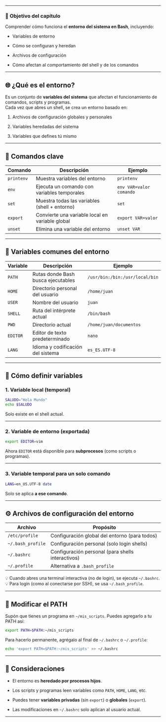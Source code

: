 
---
### 🎯 **Objetivo del capítulo**

Comprender cómo funciona el **entorno del sistema en Bash**, incluyendo:

- Variables de entorno
    
- Cómo se configuran y heredan
    
- Archivos de configuración
    
- Cómo afectan al comportamiento del shell y de los comandos
    

---

## 🌐 ¿Qué es el entorno?

Es un conjunto de **variables del sistema** que afectan el funcionamiento de comandos, scripts y programas.  
Cada vez que abres un shell, se crea un entorno basado en:

1. Archivos de configuración globales y personales
    
2. Variables heredadas del sistema
    
3. Variables que defines tú mismo
    

---

## 🔧 Comandos clave

|Comando|Descripción|Ejemplo|
|---|---|---|
|`printenv`|Muestra variables del entorno|`printenv`|
|`env`|Ejecuta un comando con variables temporales|`env VAR=valor comando`|
|`set`|Muestra todas las variables (shell + entorno)|`set`|
|`export`|Convierte una variable local en variable global|`export VAR=valor`|
|`unset`|Elimina una variable del entorno|`unset VAR`|

---

## 🧱 Variables comunes del entorno

|Variable|Descripción|Ejemplo|
|---|---|---|
|`PATH`|Rutas donde Bash busca ejecutables|`/usr/bin:/bin:/usr/local/bin`|
|`HOME`|Directorio personal del usuario|`/home/juan`|
|`USER`|Nombre del usuario|`juan`|
|`SHELL`|Ruta del intérprete actual|`/bin/bash`|
|`PWD`|Directorio actual|`/home/juan/documentos`|
|`EDITOR`|Editor de texto predeterminado|`nano`|
|`LANG`|Idioma y codificación del sistema|`es_ES.UTF-8`|

---

## 🧪 Cómo definir variables

### 1. **Variable local (temporal)**

```bash
SALUDO="Hola Mundo" 
echo $SALUDO
```

Solo existe en el shell actual.

---

### 2. **Variable de entorno (exportada)**

```bash
export EDITOR=vim
```


Ahora `EDITOR` está disponible para **subprocesos** (como scripts o programas).

---

### 3. **Variable temporal para un solo comando**

```bash
LANG=en_US.UTF-8 date
```

Solo se aplica **a ese comando**.

---

## ⚙️ Archivos de configuración del entorno

| Archivo           | Propósito                                         |
| ----------------- | ------------------------------------------------- |
| `/etc/profile`    | Configuración global del entorno (para todos)     |
| `~/.bash_profile` | Configuración personal (solo login shells)        |
| `~/.bashrc`       | Configuración personal (para shells interactivos) |
| `~/.profile`      | Alternativa a `.bash_profile`                     |

💡 Cuando abres una terminal interactiva (no de login), se ejecuta `~/.bashrc`.  
💡 Para login (como al conectarse por SSH), se usa `~/.bash_profile`.

---

## 📁 Modificar el PATH

Supón que tienes un programa en `~/mis_scripts`. Puedes agregarlo a tu PATH así:

```bash
export PATH=$PATH:~/mis_scripts
```

Para hacerlo permanente, agrégalo al final de `~/.bashrc` o `~/.profile`:

```bash
echo 'export PATH=$PATH:~/mis_scripts' >> ~/.bashrc
```

---

## 🧠 Consideraciones

- El entorno es **heredado por procesos hijos**.
    
- Los scripts y programas leen variables como `PATH`, `HOME`, `LANG`, etc.
    
- Puedes tener **variables privadas** (sin `export`) o **globales** (`export`).
    
- Las modificaciones en `~/.bashrc` solo aplican al usuario actual.
    

---